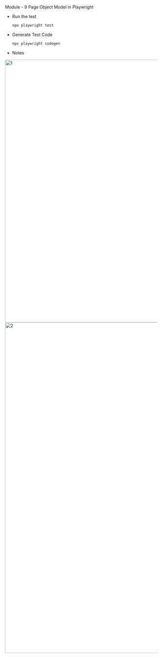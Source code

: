 Module - 9 Page Object Model in Playwright

- Run the test

  ```bash
  npx playwright test
  ```

- Generate Test Code

  ```bash
  npx playwright codegen
  ```

- Notes

<img width="865" alt="1" src="https://user-images.githubusercontent.com/63374020/192932709-332b0684-ff66-4ea3-90b5-d0932aaf1dca.png">

<img width="1089" alt="2" src="https://user-images.githubusercontent.com/63374020/192932728-107b80c7-2bc7-4044-89b5-eb4ca2cccc42.png">
